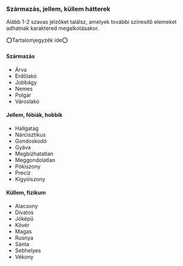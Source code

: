 ###  Származás, jellem, küllem hátterek

<!-- tag: szarmazas__jellem__kullem__hatter -->

Alább 1-2 szavas jelzőket találsz, amelyek további szinesítő elemeket adhatnak karaktered megalkotásakor.

⭕Tartalomjegyzék ide⭕

#### Származás

- Árva
- Erdőlakó
- Jobbágy
- Nemes
- Polgár
- Városlakó

#### Jellem, fóbiák, hobbik

- Hallgatag
- Nárcisztikus
- Gondoskodó
- Gyáva
- Megbízhatatlan
- Meggondolatlan
- Pókiszony
- Precíz
- Kígyóiszony

#### Küllem, fizikum

- Alacsony
- Divatos
- Jóképű
- Kövér
- Magas
- Rusnya
- Sánta
- Sebhelyes
- Vékony
